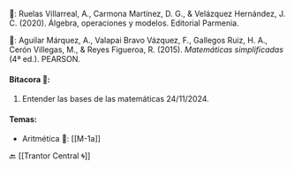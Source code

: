 📕: Ruelas Villarreal, A., Carmona Martínez, D. G., & Velázquez Hernández, J. C. (2020). Álgebra, operaciones y modelos. Editorial Parmenia.

📕: Aguilar Márquez, A., Valapai Bravo Vázquez, F., Gallegos Ruiz, H. A., Cerón Villegas, M., & Reyes Figueroa, R. (2015). _Matemáticas simplificadas_ (4ª ed.). PEARSON.

#### Bitacora 📖:
1. Entender las bases de las matemáticas 24/11/2024.

#### Temas:
- Aritmética 🧮: [[M-1a]]

🔙 [[Trantor Central 🌀]]
